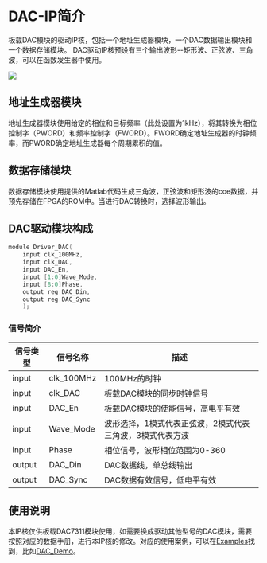 # DAC-IP简介

板载DAC模块的驱动IP核，包括一个地址生成器模块，一个DAC数据输出模块和一个数据存储模块。 DAC驱动IP核预设有三个输出波形--矩形波、正弦波、三角波，可以在函数发生器中使用。

![](/Examples/Images/DAC-IP.png)

## 地址生成器模块

地址生成器模块使用给定的相位和目标频率（此处设置为1kHz），将其转换为相位控制字（PWORD）和频率控制字（FWORD）。FWORD确定地址生成器的时钟频率，而PWORD确定地址生成器每个周期累积的值。

## 数据存储模块

数据存储模块使用提供的Matlab代码生成三角波，正弦波和矩形波的coe数据，并预先存储在FPGA的ROM中。当进行DAC转换时，选择波形输出。

## DAC驱动模块构成

```c
module Driver_DAC(
    input clk_100MHz,
    input clk_DAC,
    input DAC_En,
    input [1:0]Wave_Mode,
    input [8:0]Phase,
    output reg DAC_Din,
    output reg DAC_Sync
    );
```
### 信号简介
  
| **信号类型**    | **信号名称**    | **描述** |
| ----------- | ----------- | -------- |
| input | clk_100MHz  | 100MHz的时钟                                                   |
| input | clk_DAC     | 板载DAC模块的同步时钟信号                                        |
| input | DAC_En      | 板载DAC模块的使能信号，高电平有效                                |
| input | Wave_Mode   | 波形选择，1模式代表正弦波，2模式代表三角波，3模式代表方波          |
| input | Phase       | 相位信号，波形相位范围为0-360                                   |
| output | DAC_Din     | DAC数据线，单总线输出                                         |
| output | DAC_Sync    | DAC数据有效信号，低电平有效  |

## 使用说明

本IP核仅供板载DAC7311模块使用，如需要换成驱动其他型号的DAC模块，需要按照对应的数据手册，进行本IP核的修改。对应的使用案例，可以在[Examples](/Examples)找到，比如[DAC_Demo](/Examples/FPGA/4.Module-Interface/DAC-Interface)。

